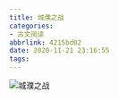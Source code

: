 ```yaml
---
title: 城濮之战
categories: 
- 古文阅读
abbrlink: 4215bd02
date: 2020-11-21 23:16:55
tags:
---
```

![城濮之战](https://serverless-page-bucket-jm08mud0-1300042459.cos-website.ap-shanghai.myqcloud.com/pic27.jpg)
